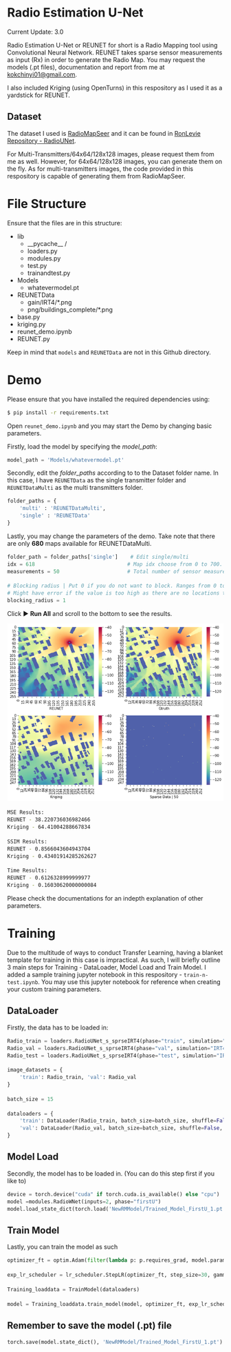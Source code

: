 # Radio Estimation U-Net

Current Update: 3.0

Radio Estimation U-Net or REUNET for short is a Radio Mapping tool using Convolutional Neural Network. REUNET takes sparse sensor measurements as input (Rx) in order to generate the Radio Map.
You may request the models (.pt files), documentation and report from me at kokchinyi01@gmail.com.

I also included Kriging (using OpenTurns) in this respository as I used it as a yardstick for REUNET.

## Dataset

The dataset I used is [RadioMapSeer](https://drive.google.com/file/d/1PTaPpLOKraVCRZU_Tzev4D5ZO32tpqMO/view) and it can be found in [RonLevie Repository - RadioUNet](https://github.com/RonLevie/RadioUNet).

For Multi-Transmitters/64x64/128x128 images, please request them from me as well. However, for 64x64/128x128 images, you can generate them on the fly. As for multi-transmitters images, the code provided in this respository is capable of generating them from RadioMapSeer.

# File Structure

Ensure that the files are in this structure:

- lib
  - \_\_pycache\_\_ /
  - loaders.py
  - modules.py
  - test.py
  - trainandtest.py
- Models
  - whatevermodel.pt
- REUNETData
  - gain/IRT4/\*.png
  - png/buildings_complete/\*.png
- base.py
- kriging.py
- reunet_demo.ipynb
- REUNET.py

Keep in mind that `models` and `REUNETData` are not in this Github directory.

# Demo

Please ensure that you have installed the required dependencies using:

```bash
$ pip install -r requirements.txt
```

Open `reunet_demo.ipynb` and you may start the Demo by changing basic parameters.

Firstly, load the model by specifying the _model_path_:

```python
model_path = 'Models/whatevermodel.pt'
```

Secondly, edit the _folder_paths_ according to to the Dataset folder name. In this case, I have `REUNETData` as the single transmitter folder and `REUNETDataMulti` as the multi transmitters folder.

```python
folder_paths = {
    'multi' : 'REUNETDataMulti',
    'single' : 'REUNETData'
}
```

Lastly, you may change the parameters of the demo. Take note that there are only **680** maps available for REUNETDataMulti.

```python
folder_path = folder_paths['single']    # Edit single/multi
idx = 618                              # Map idx choose from 0 to 700.
measurements = 50                      # Total number of sensor measurements

# Blocking radius | Put 0 if you do not want to block. Ranges from 0 to 128. | Indicate min 1 even if you use your own image
# Might have error if the value is too high as there are no locations to place the sensors. (ie. dont block the whole map)
blocking_radius = 1
```

Click :arrow_forward: **Run All** and scroll to the bottom to see the results.

![Demo Image](https://github.com/thekopiman/REUNET/blob/master/readmeimages/demo_image.png)

```bash
MSE Results:
REUNET - 38.220736036982466
Kriging - 64.41004288667834

SSIM Results:
REUNET - 0.8566043604943704
Kriging - 0.43401914285262627

Time Results:
REUNET - 0.6126328999999977
Kriging - 0.16030620000000084
```

Please check the documentations for an indepth explanation of other parameters.

# Training

Due to the multitude of ways to conduct Transfer Learning, having a blanket template for training in this case is impractical. As such, I will briefly outline 3 main steps for Training - DataLoader, Model Load and Train Model. I added a sample training jupyter notebook in this respository - `train-n-test.ipynb`. You may use this jupyter notebook for reference when creating your custom training parameters.

## DataLoader

Firstly, the data has to be loaded in:

```python
Radio_train = loaders.RadioUNet_s_sprseIRT4(phase="train", simulation="IRT4", cityMap="complete",fix_samples = 300,n_iterations=10)
Radio_val = loaders.RadioUNet_s_sprseIRT4(phase="val", simulation="IRT4", cityMap="complete",fix_samples = 300,n_iterations=10)
Radio_test = loaders.RadioUNet_s_sprseIRT4(phase="test", simulation="IRT4", cityMap="complete",fix_samples = 300,n_iterations=10)

image_datasets = {
    'train': Radio_train, 'val': Radio_val
}

batch_size = 15

dataloaders = {
    'train': DataLoader(Radio_train, batch_size=batch_size, shuffle=False, num_workers=1),
    'val': DataLoader(Radio_val, batch_size=batch_size, shuffle=False, num_workers=1)
}
```

## Model Load

Secondly, the model has to be loaded in. (You can do this step first if you like to)

```python
device = torch.device("cuda" if torch.cuda.is_available() else "cpu")
model =modules.RadioWNet(inputs=2, phase="firstU")
model.load_state_dict(torch.load('NewRMModel/Trained_Model_FirstU_1.pt', map_location=device))

```

## Train Model

Lastly, you can train the model as such

```python
optimizer_ft = optim.Adam(filter(lambda p: p.requires_grad, model.parameters()), lr=1e-4)

exp_lr_scheduler = lr_scheduler.StepLR(optimizer_ft, step_size=30, gamma=0.1)

Training_loaddata = TrainModel(dataloaders)

model = Training_loaddata.train_model(model, optimizer_ft, exp_lr_scheduler, targetType = 'dense', num_epochs=10,WNetPhase="firstU",train_log=True)
```

## Remember to save the model (.pt) file

```python
torch.save(model.state_dict(), 'NewRMModel/Trained_Model_FirstU_1.pt')
```
